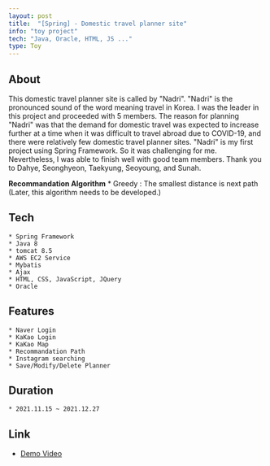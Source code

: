 ```yaml
---
layout: post
title:  "[Spring] - Domestic travel planner site"
info: "toy project"
tech: "Java, Oracle, HTML, JS ..."
type: Toy
---
```


## About
This domestic travel planner site is called by "Nadri". 
"Nadri" is the pronounced sound of the word meaning travel in Korea.
I was the leader in this project and proceeded with 5 members. 
The reason for planning "Nadri" was that the demand for domestic travel was expected to increase 
further at a time when it was difficult to travel abroad due to COVID-19, 
and there were relatively few domestic travel planner sites.
"Nadri" is my first project using Spring Framework. 
So it was challenging for me. Nevertheless, I was able to finish well with good team members. 
Thank you to Dahye, Seonghyeon, Taekyung, Seoyoung, and Sunah.


**Recommandation Algorithm** 
    * Greedy : The smallest distance is next path 
    (Later, this algorithm needs to be developed.)

## Tech ##
    * Spring Framework
    * Java 8
    * tomcat 8.5
    * AWS EC2 Service
    * Mybatis
    * Ajax
    * HTML, CSS, JavaScript, JQuery
    * Oracle

## Features
    * Naver Login
    * KaKao Login
    * KaKao Map
    * Recommandation Path
    * Instagram searching
    * Save/Modify/Delete Planner
    
## Duration
    * 2021.11.15 ~ 2021.12.27

## Link
* [Demo Video](https://youtu.be/sSeUrVEvGl0)    

